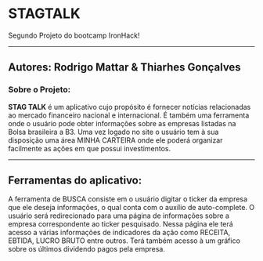 # STAGTALK

Segundo Projeto do bootcamp IronHack!

---

## Autores: Rodrigo Mattar & Thiarhes Gonçalves

### Sobre o Projeto:

**STAG TALK** é um aplicativo cujo propósito é fornecer notícias relacionadas ao mercado financeiro nacional e internacional. É também uma ferramenta onde o usuário pode obter informações sobre as empresas listadas na Bolsa brasileira a B3. Uma vez logado no site o usuário tem à sua disposição uma área MINHA CARTEIRA onde ele poderá organizar facilmente as ações em que possui investimentos. 

---

## Ferramentas do aplicativo:

A ferramenta de BUSCA consiste em o usuário digitar o ticker da empresa que ele deseja informações, o qual conta com o auxílio de auto-complete. O usuário será redirecionado para uma página de informações sobre a empresa correspondente ao ticker pesquisado. Nessa página ele terá acesso a várias informações de indicadores da ação como RECEITA, EBTIDA, LUCRO BRUTO entre outros. Terá também acesso à um gráfico sobre os últimos dividendo pagos pela empresa.